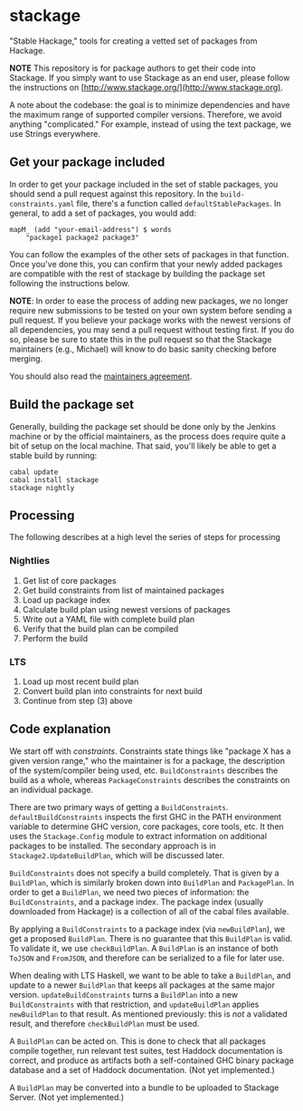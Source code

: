 stackage
========

"Stable Hackage," tools for creating a vetted set of packages from Hackage.

__NOTE__ This repository is for package authors to get their code into
Stackage. If you simply want to use Stackage as an end user, please follow the
instructions on [http://www.stackage.org/](http://www.stackage.org).

A note about the codebase: the goal is to minimize dependencies and have
the maximum range of supported compiler versions. Therefore, we avoid
anything "complicated." For example, instead of using the text package,
we use Strings everywhere.

Get your package included
-------------------------

In order to get your package included in the set of stable packages, you should
send a pull request against this repository. In the `build-constraints.yaml` file,
there's a function called `defaultStablePackages`. In general, to add a set of
packages, you would add:

    mapM_ (add "your-email-address") $ words
        "package1 package2 package3"

You can follow the examples of the other sets of packages in that function.
Once you've done this, you can confirm that your newly added packages are
compatible with the rest of stackage by building the package set following the
instructions below.

__NOTE__: In order to ease the process of adding new packages, we no longer
require new submissions to be tested on your own system before sending a pull
request. If you believe your package works with the newest versions of all
dependencies, you may send a pull request without testing first. If you do so,
please be sure to state this in the pull request so that the Stackage
maintainers (e.g., Michael) will know to do basic sanity checking before
merging.

You should also read the [maintainers
agreement](https://github.com/fpco/stackage/wiki/Maintainers-Agreement).

Build the package set
---------------------

Generally, building the package set should be done only by the Jenkins machine
or by the official maintainers, as the process does require quite a bit of
setup on the local machine. That said, you'll likely be able to get a stable
build by running:

    cabal update
    cabal install stackage
    stackage nightly

## Processing

The following describes at a high level the series of steps for processing

### Nightlies

1. Get list of core packages
2. Get build constraints from list of maintained packages
3. Load up package index
4. Calculate build plan using newest versions of packages
5. Write out a YAML file with complete build plan
6. Verify that the build plan can be compiled
7. Perform the build

### LTS

1. Load up most recent build plan
2. Convert build plan into constraints for next build
3. Continue from step (3) above

## Code explanation

We start off with *constraints*. Constraints state things like "package X has a
given version range," who the maintainer is for a package, the description of
the system/compiler being used, etc. `BuildConstraints` describes the build as
a whole, whereas `PackageConstraints` describes the constraints on an
individual package.

There are two primary ways of getting a `BuildConstraints`.
`defaultBuildConstraints` inspects the first GHC in the PATH environment variable to
determine GHC version, core packages, core tools, etc. It then uses the
`Stackage.Config` module to extract information on additional packages to be
installed. The secondary approach is in `Stackage2.UpdateBuildPlan`, which will be
discussed later.

`BuildConstraints` does not specify a build completely. That is given by a
`BuildPlan`, which is similarly broken down into `BuildPlan` and `PackagePlan`.
In order to get a `BuildPlan`, we need two pieces of information: the
`BuildConstraints`, and a package index. The package index (usually downloaded
from Hackage) is a collection of all of the cabal files available.

By applying a `BuildConstraints` to a package index (via `newBuildPlan`), we
get a proposed `BuildPlan`. There is no guarantee that this `BuildPlan` is
valid. To validate it, we use `checkBuildPlan`. A `BuildPlan` is an instance of
both `ToJSON` and `FromJSON`, and therefore can be serialized to a file for
later use.

When dealing with LTS Haskell, we want to be able to take a `BuildPlan`, and
update to a newer `BuildPlan` that keeps all packages at the same major
version.  `updateBuildConstraints` turns a `BuildPlan` into a new
`BuildConstraints` with that restriction, and `updateBuildPlan` applies
`newBuildPlan` to that result. As mentioned previously: this is *not* a
validated result, and therefore `checkBuildPlan` must be used.

A `BuildPlan` can be acted on. This is done to check that all packages compile
together, run relevant test suites, test Haddock documentation is correct, and
produce as artifacts both a self-contained GHC binary package database and a
set of Haddock documentation. (Not yet implemented.)

A `BuildPlan` may be converted into a bundle to be uploaded to Stackage Server.
(Not yet implemented.)
